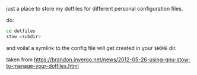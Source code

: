 just a place to store my dotfiles for different personal configuration files.

do:

```bash
cd dotfiles
stow <subdir>
```

and voila! a symlink to the config file will get created in your `$HOME` dir.

taken from https://brandon.invergo.net/news/2012-05-26-using-gnu-stow-to-manage-your-dotfiles.html
